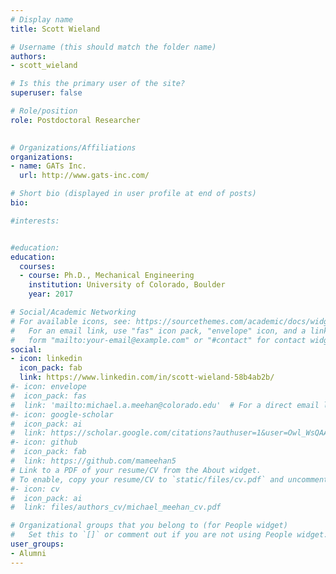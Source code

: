 ```yaml
---
# Display name
title: Scott Wieland

# Username (this should match the folder name)
authors:
- scott_wieland

# Is this the primary user of the site?
superuser: false

# Role/position
role: Postdoctoral Researcher
  

# Organizations/Affiliations
organizations:
- name: GATs Inc.
  url: http://www.gats-inc.com/

# Short bio (displayed in user profile at end of posts)
bio: 

#interests:


#education:
education:
  courses:
  - course: Ph.D., Mechanical Engineering
    institution: University of Colorado, Boulder
    year: 2017

# Social/Academic Networking
# For available icons, see: https://sourcethemes.com/academic/docs/widgets/#icons
#   For an email link, use "fas" icon pack, "envelope" icon, and a link in the
#   form "mailto:your-email@example.com" or "#contact" for contact widget.
social:
- icon: linkedin
  icon_pack: fab
  link: https://www.linkedin.com/in/scott-wieland-58b4ab2b/
#- icon: envelope
#  icon_pack: fas
#  link: 'mailto:michael.a.meehan@colorado.edu'  # For a direct email link, use "mailto:mime5507@colorado.edu".
#- icon: google-scholar
#  icon_pack: ai
#  link: https://scholar.google.com/citations?authuser=1&user=Owl_WsQAAAAJ
#- icon: github
#  icon_pack: fab
#  link: https://github.com/mameehan5
# Link to a PDF of your resume/CV from the About widget.
# To enable, copy your resume/CV to `static/files/cv.pdf` and uncomment the lines below.  
#- icon: cv
#  icon_pack: ai
#  link: files/authors_cv/michael_meehan_cv.pdf

# Organizational groups that you belong to (for People widget)
#   Set this to `[]` or comment out if you are not using People widget.  
user_groups:
- Alumni
---
```


